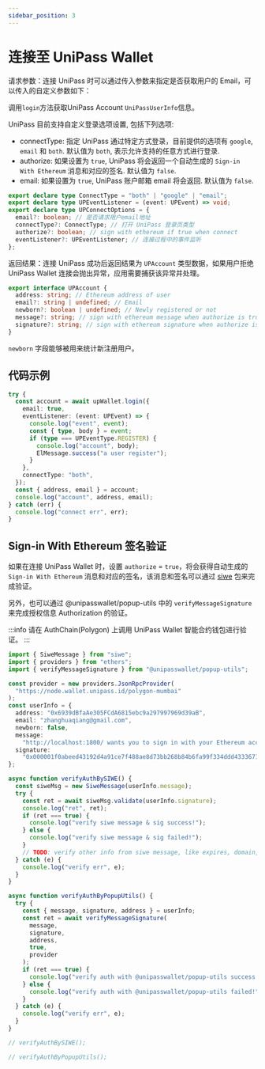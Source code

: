 ```yaml
---
sidebar_position: 3
---
```


# 连接至 UniPass Wallet

请求参数：连接 UniPass 时可以通过传入参数来指定是否获取用户的 Email，可以传入的自定义参数如下：

调用`login`方法获取UniPass Account `UniPassUserInfo`信息。

UniPass 目前支持自定义登录选项设置, 包括下列选项:
- connectType: 指定 UniPass 通过特定方式登录，目前提供的选项有 `google`, `email` 和 `both`. 默认值为 `both`, 表示允许支持的任意方式进行登录.
- authorize: 如果设置为 `true`, UniPass 将会返回一个自动生成的 `Sign-in With Ethereum` 消息和对应的签名. 默认值为 `false`.
- email: 如果设置为 `true`, UniPass 账户邮箱 email 将会返回. 默认值为 `false`.

```ts
export declare type ConnectType = "both" | "google" | "email";
export declare type UPEventListener = (event: UPEvent) => void;
export declare type UPConnectOptions = {
  email?: boolean; // 是否请求用户email地址
  connectType?: ConnectType; // 打开 UniPass 登录页类型
  authorize?: boolean; // sign with ethereum if true when connect
  eventListener?: UPEventListener; // 连接过程中的事件监听
};
```

返回结果：连接 UniPass 成功后返回结果为 `UPAccount` 类型数据，如果用户拒绝 UniPass Wallet 连接会抛出异常，应用需要捕获该异常并处理。

```ts
export interface UPAccount {
  address: string; // Ethereum address of user
  email?: string | undefined; // Email
  newborn?: boolean | undefined; // Newly registered or not
  message?: string; // sign with ethereum message when authorize is true
  signature?: string; // sign with ethereum signature when authorize is true
}
```

`newborn` 字段能够被用来统计新注册用户。

## 代码示例

```ts
try {
  const account = await upWallet.login({
    email: true,
    eventListener: (event: UPEvent) => {
      console.log("event", event);
      const { type, body } = event;
      if (type === UPEventType.REGISTER) {
        console.log("account", body);
        ElMessage.success("a user register");
      }
    },
    connectType: "both",
  });
  const { address, email } = account;
  console.log("account", address, email);
} catch (err) {
  console.log("connect err", err);
}
```

## Sign-in With Ethereum 签名验证

如果在连接 UniPass Wallet 时，设置 `authorize` = `true`，将会获得自动生成的 `Sign-in With Ethereum` 消息和对应的签名，该消息和签名可以通过 [siwe](https://github.com/spruceid/siwe) 包来完成验证。

另外，也可以通过 @unipasswallet/popup-utils 中的 `verifyMessageSignature` 来完成授权信息 Authorization 的验证。

:::info
请在 AuthChain(Polygon) 上调用 UniPass Wallet 智能合约钱包进行验证。
:::

```ts
import { SiweMessage } from "siwe";
import { providers } from "ethers";
import { verifyMessageSignature } from "@unipasswallet/popup-utils";

const provider = new providers.JsonRpcProvider(
  "https://node.wallet.unipass.id/polygon-mumbai"
);
const userInfo = {
  address: "0x6939dBfaAe305FCdA6815ebc9a297997969d39aB",
  email: "zhanghuaqiang@gmail.com",
  newborn: false,
  message:
    "http://localhost:1800/ wants you to sign in with your Ethereum account:\n0x6939dBfaAe305FCdA6815ebc9a297997969d39aB\n\nemail: zhanghuaqiang@gmail.com\n\nURI: http://localhost:1800/\nVersion: 1\nChain ID: 80001\nNonce: xOqEIRemQR71mKvkU\nIssued At: 2023-02-09T07:20:43.007Z\nExpiration Time: 2023-02-09T07:30:43.007Z",
  signature:
    "0x000001f0abeed43192d4a91ce7f488ae8d73bb268b84b6fa99f334ddd4333671ed94f75503884e0dea1d89ef3fb0f84c0e4acd7c16905c44dd5861e3487dfb816cc2341b020000003c000000640000000002007e7649ccd0315628dabe5256cd050d4ce7e1824d1217dba20cc5e3e5626553970000003c000000000000003c0000c06495b106de8a0701ff5e84d9f8a5c9d711b1b6000000280000000000000000",
};

async function verifyAuthBySIWE() {
  const siweMsg = new SiweMessage(userInfo.message);
  try {
    const ret = await siweMsg.validate(userInfo.signature);
    console.log("ret", ret);
    if (ret === true) {
      console.log("verify siwe message & sig success!");
    } else {
      console.log("verify siwe message & sig failed!");
    }
    // TODO: verify other info from siwe message, like expires, domain, and address etc.
  } catch (e) {
    console.log("verify err", e);
  }
}

async function verifyAuthByPopupUtils() {
  try {
    const { message, signature, address } = userInfo;
    const ret = await verifyMessageSignature(
      message,
      signature,
      address,
      true,
      provider
    );
    if (ret === true) {
      console.log("verify auth with @unipasswallet/popup-utils success!");
    } else {
      console.log("verify auth with @unipasswallet/popup-utils failed!");
    }
  } catch (e) {
    console.log("verify err", e);
  }
}

// verifyAuthBySIWE();

// verifyAuthByPopupUtils();
```